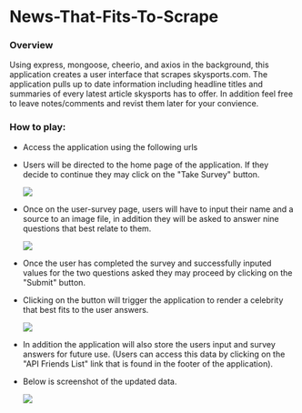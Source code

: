 # News-That-Fits-To-Scrape


### Overview
Using express, mongoose, cheerio, and axios in the background, this application creates a user interface that scrapes skysports.com. The application pulls up to date information including headline titles and summaries of every latest article skysports has to offer. In addition feel free to leave notes/comments and revist them later for your convience.     


### How to play: 

- Access the application using the following urls 

- Users will be directed to the home page of the application. If they decide to continue they may click on the "Take Survey" button. 
            
  <img src="app/assets/images/friend-finder-1.jpg"> 

- Once on the user-survey page, users will have to input their name and a source to an image file, in addition they will be asked to answer nine questions that best relate to them.

  <img src="app/assets/images/friend-finder-2.jpg"> 

- Once the user has completed the survey and successfully inputed values for the two questions asked they may proceed by clicking on the "Submit" button. 

- Clicking on the button will trigger the application to render a celebrity that best fits to the user answers. 


  <img src="app/assets/images/friend-finder-3.jpg"> 
- In addition the application will also store the users input and survey answers for future use. (Users can access this data by clicking on the "API Friends List" link         that is found in the footer of the application).


- Below is screenshot of the updated data. 


  <img src="app/assets/images/friend-finder-4.jpg"> 
